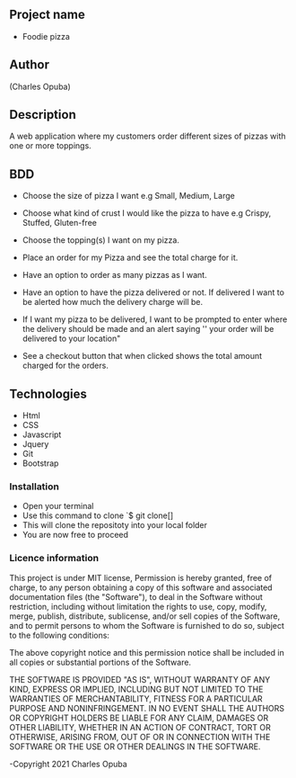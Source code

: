 ## Project name
 - Foodie pizza 
 ## Author
 (Charles Opuba)
 ## Description
  A web application where my customers order different sizes of pizzas with one or more toppings. 

  ## BDD
  - Choose the size of pizza I want e.g Small, Medium, Large

- Choose what kind of crust I would like the pizza to have e.g Crispy, Stuffed, Gluten-free
 - Choose the topping(s) I want on my pizza.
- Place an order for my Pizza and see the total charge for it.
- Have an option to order as many pizzas as I want.
- Have an option to have the pizza delivered or not.  If delivered I want to be alerted how much the delivery charge will be.
- If I want my pizza to be delivered, I want to be prompted to enter where the delivery should be made and an alert saying '' your order will be delivered to your location"
- See a checkout button that when clicked shows the total amount charged for the orders.
## Technologies
- Html
- CSS
- Javascript
- Jquery
- Git
- Bootstrap
### Installation
- Open your terminal
- Use this command to clone `$ git clone[]
- This will clone the repositoty into your local folder
- You are now free to proceed

### Licence information
This project is under MIT license, Permission is hereby granted, free of charge, to any person obtaining a copy of this software and associated documentation files (the "Software"), to deal in the Software without restriction, including without limitation the rights to use, copy, modify, merge, publish, distribute, sublicense, and/or sell copies of the Software, and to permit persons to whom the Software is furnished to do so, subject to the following conditions:

The above copyright notice and this permission notice shall be included in all copies or substantial portions of the Software.

THE SOFTWARE IS PROVIDED "AS IS", WITHOUT WARRANTY OF ANY KIND, EXPRESS OR IMPLIED, INCLUDING BUT NOT LIMITED TO THE WARRANTIES OF MERCHANTABILITY, FITNESS FOR A PARTICULAR PURPOSE AND NONINFRINGEMENT. IN NO EVENT SHALL THE AUTHORS OR COPYRIGHT HOLDERS BE LIABLE FOR ANY CLAIM, DAMAGES OR OTHER LIABILITY, WHETHER IN AN ACTION OF CONTRACT, TORT OR OTHERWISE, ARISING FROM, OUT OF OR IN CONNECTION WITH THE SOFTWARE OR THE USE OR OTHER DEALINGS IN THE SOFTWARE.

-Copyright 2021 Charles Opuba